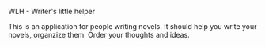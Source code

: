 WLH - Writer's little helper

This is an application for people writing novels. It should help you write your novels, organzize them. Order your thoughts and ideas. 
